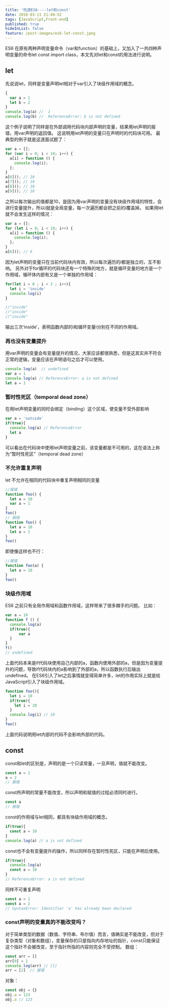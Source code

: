 ```yaml
---
title: '吃透ES6----let和const'
date: 2018-03-11 21:49:52
tags: [JavaScript,Front-end]
published: true
hideInList: false
feature: /post-images/es6-let-const.jpeg
---
```

ES6 在原有两种声明变量命令（var和function）的基础上，又加入了一共四种声明变量的命令let const import class，本文先对let和const的用法进行说明。

## let
先说说let，同样是变量声明let相对于var引入了块级作用域的概念。
```js
{
  var a = 1
  let b = 2
}
console.log(a) //  1
console.log(b) //  ReferenceError: b is not defined
```
这个例子说明了同样是在外部调用代码块内部声明的变量，结果用let声明的报错，用var声明的返回值。 这说明用let声明的变量只在声明时的代码块可用。 最典型的例子就是这道面试题了：
```js
var a = [];
for (var i = 0; i < 10; i++) {
  a[i] = function () {
    console.log(i);
  };
}
a[6](); // 10
a[7](); // 10
a[8](); // 10
a[9](); // 10
```
之所以每次输出的值都是10，是因为用var声明的变量没有块级作用域的特性，会进行变量提升，所以i就是全局变量，每一次遍历都会把之前的i覆盖掉。 如果用let就不会发生这样的情况：
```js
var a = [];
for (let i = 0; i < 10; i++) {
  a[i] = function () {
    console.log(i);
  };
}
a[6](); // 6
```
因为let声明的变量只在当前代码块内有效，所以每次遍历的i都是独立的，互不影响。 另外对于for循环的代码块还有一个特殊的地方，就是循环变量的地方是一个作用域，循环体内部有又是一个单独的作用域：
```js
for(let i = 0 ; i < 3 ; i++){
  let i = 'inside'
  console.log(i)
}

//"inside"
//"inside"
//"inside"
```
输出三次‘inside’，表明函数内部的i和循环变量i分别在不同的作用域。

### 再也没有变量提升
用var声明的变量会有变量提升的情况，大家应该都很熟悉，但是这其实并不符合正常的逻辑，变量应该在声明语句之后才可以使用。
```js
console.log(a)  // undefined
var a = 1  
console.log(a) // ReferenceError: a is not defined
let a = 1  
```
### 暂时性死区（temporal dead zone）
在用let声明变量的同时会绑定（binding）这个区域，使变量不受外部影响
```js
var a = 'outside'
if(true){
  console.log(a) // ReferenceError
  let a
}
```
可以看出在代码块中使用let声明变量之前，该变量都是不可用的，这在语法上称为“暂时性死区”（temporal dead zone）

### 不允许重复声明
let 不允许在相同的代码块中重复声明相同的变量
```js
//报错
function foo() {
  let a = 10
  var a = 1
}
foo()
// 报错
function foo() {
  let a = 10
  let a = 1
}
foo()
```
即使像这样也不行：
```js
//报错
function foo(a) {
  let a = 10
}
foo()
```
### 块级作用域
ES6 之前只有全局作用域和函数作用域，这样带来了很多棘手的问题。 比如：
```js
var a = 10
function f () {
  console.log(a)
  if(true){
      var a
  }
}
f()
// undefined
```
上面代码本来是if代码块使用自己内部的a，函数内使用外部的a，但是因为变量提升的问题，导致if代码块内的a影响到了外部的a，所以函数执行后输出undefined。 在ES6引入了let之后事情就变得简单许多，let的作用实际上就是给JavaScript引入了块级作用域。
```js
function foo(){
  let i = 10
  if(true){
    let i = 20
  }
  console.log(i) // 10
}
foo()
```
上面代码说明用let内部的代码不会影响外部的代码。

## const
const和let的区别是，声明的是一个只读常量，一旦声明，值就不能改变。
```js
const a = 1
a = 2
// 报错
```
const所声明的常量不能改变，所以声明和赋值的过程必须同时进行。
```js
const a
// 报错
```
const的作用域与let相同，都具有块级作用域的概念。
```js
if(true){
  const a = 10
}
console.log(a) // a is not defined
```
const也不会有变量提升的操作，所以同样存在暂时性死区，只能在声明后使用。
```js
if(true){
  console.log(a)
  const a = 10
}
// ReferenceError: a is not defined
```
同样不可重复声明
```js
const a = 1
const a = 2
// SyntaxError: Identifier 'a' has already been declared
```
### const声明的变量真的不能改变吗？
对于简单类型的数据（数值、字符串、布尔值）而言，值确实是不能改变，但对于复杂类型（对象和数组），变量保存的只是指向内存地址的指针，const只能保证这个指针不会被改变，至于指针所指的内容则完全不受控制。 数组：
```js
const arr = []
arr[0] = 1
console.log(arr) // [1]
arr = [2]  // 报错
```
对象：
```js
const obj = {}
obj.a = 123
obj.a // 123
```